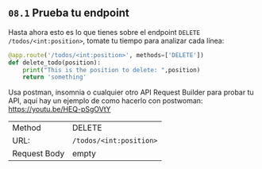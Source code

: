 ## `08.1` Prueba tu endpoint

Hasta ahora esto es lo que tienes sobre el endpoint  `DELETE /todos/<int:position>`, tomate tu tiempo para analizar cada línea:

```python
@app.route('/todos/<int:position>', methods=['DELETE'])
def delete_todo(position):
    print("This is the position to delete: ",position)
    return 'something'
```

Usa postman, insomnia o cualquier otro API Request Builder para probar tu API, aquí hay un ejemplo de como hacerlo con postwoman:
https://youtu.be/HEQ-pSgOVtY

|  |  |
| ------ | -------- |
| Method | DELETE |
| URL: | `/todos/<int:position>` |
| Request Body | empty |